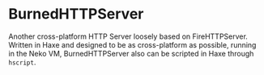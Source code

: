 # BurnedHTTPServer

Another cross-platform HTTP Server loosely based on FireHTTPServer. Written in Haxe and
designed to be as cross-platform as possible, running in the Neko VM, BurnedHTTPServer
also can be scripted in Haxe through `hscript`.